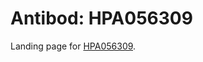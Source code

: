 # Antibod: HPA056309


    


Landing page for [HPA056309](http://www.proteinatlas.org/search/HPA056309).
